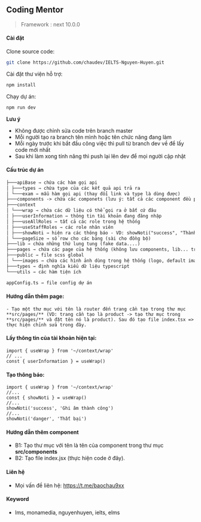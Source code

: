 ## Coding Mentor

> Framework : next 10.0.0

#### Cài đặt

Clone source code:

```sh
git clone https://github.com/chaudev/IELTS-Nguyen-Huyen.git
```

Cài đặt thư viện hỗ trợ:

```sh
npm install
```

Chạy dự án:

```sh
npm run dev
```

**Lưu ý**

- Không được chỉnh sửa code trên branch master
- Mỗi người tạo ra branch tên mình hoặc tên chức năng đang làm
- Mỗi ngày trước khi bắt đầu công việc thì pull từ branch dev về để lấy code mới nhất
- Sau khi làm xong tính năng thì push lại lên dev để mọi người cập nhật

#### Cấu trúc dự án

```markdown
├───apiBase ⇾ chứa các hàm gọi api
│ ├───types ⇾ chứa type của các kết quả api trả ra
│ └───exam ⇾ mẫu hàm gọi api (thay đổi link và type là dùng được)
├───components -> chứa các componets (lưu ý: tất cả các component đều phải export default)
├───context
│ └───wrap ⇾ chứa các dữ liệu có thể gọi ra ở bất cứ đâu
│ ├───userInformation ⇾ thông tin tài khoản đang đăng nhập
│ ├───useAllRoles ⇾ tất cả các role trong hệ thống
│ ├───useStaffRoles ⇾ các role nhân viên
│ ├───showNoti ⇾ hiện ra các thông báo - VD: showNoti("success", "Thành công")
│ └───pageSize ⇾ số row cho các bảng (sài cho đồng bộ)
├───lib ⇾ chứa những thứ lung tung (fake data....)
├───pages ⇾ chứa các page của hệ thống (không lưu components, lib... trong này)
├───public ⇾ file scss global
│ └───images ⇾ chứa các hình ảnh dùng trong hệ thống (logo, default image...)
├───types ⇾ định nghĩa kiểu dữ liệu typescript
└───utils ⇾ các hàm tiện ích

appConfig.ts ⇾ file config dự án
```

#### Hướng dẫn thêm page:

    - Tạo một thư mục với tên là router đến trang cần tạo trong thư mục **src/pages/** (VD: trang cần tạo là product -> tạo thư mục trong **src/pages/** và đặt tên nó là product). Sau đó tạo file index.tsx => thực hiện chỉnh sửa trong đây.

#### Lấy thông tin của tài khoản hiện tại:

```tsx
import { useWrap } from '~/context/wrap'
// ...
const { userInformation } = useWrap()
```

#### Tạo thông báo:

```tsx
import { useWrap } from '~/context/wrap'
//...
const { showNoti } = useWrap()
//...
showNoti('success', 'Ghi âm thành công')
//...
showNoti('danger', 'Thất bại')
```

#### Hướng dẫn thêm component

- B1: Tạo thư mục với tên là tên của component trong thư mục **src/components**
- B2: Tạo file index.jsx (thực hiện code ở đây).

#### Liên hệ

- Mọi vấn đề liên hệ: https://t.me/baochau9xx

#### Keyword

- lms, monamedia, nguyenhuyen, ielts, elms
